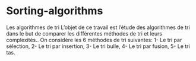 # Sorting-algorithms
Les algorithmes de tri 
L’objet de ce travail est l’étude des algorithmes de tri dans le but de comparer les différentes méthodes de tri 
et leurs complexités..
On considère les 6 méthodes de tri suivantes:
1- Le tri par sélection,
2- Le tri par insertion,
3- Le tri bulle,
4- Le tri par fusion,
5- Le tri tas. 

